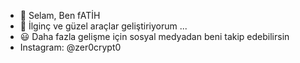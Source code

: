 - 👋 Selam, Ben fATİH
- 👀 İlginç ve güzel araçlar geliştiriyorum ...
- 😃 Daha fazla gelişme için sosyal medyadan beni takip edebilirsin
- Instagram: @zer0crypt0
